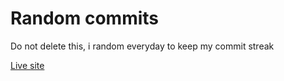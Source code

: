 # Random commits

Do not delete this,  i random  everyday to keep my commit streak

[Live site](https://nodejsmastery.github.io/dont-delete/)
